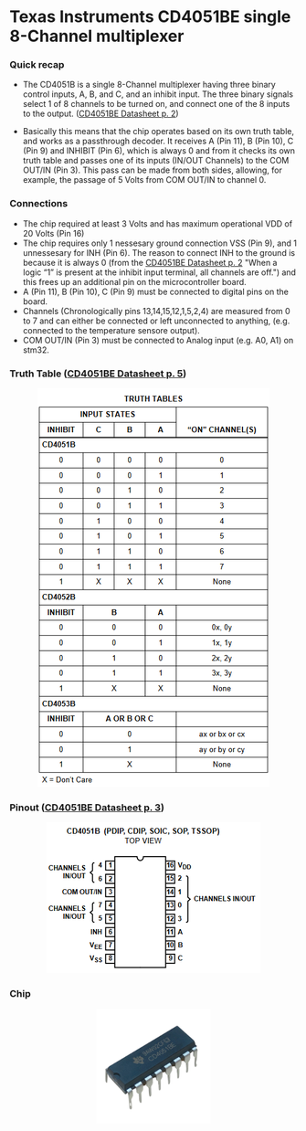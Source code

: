 # Texas Instruments CD4051BE single 8-Channel multiplexer

### Quick recap

- The CD4051B is a single 8-Channel multiplexer having three
binary control inputs, A, B, and C, and an inhibit input. The
three binary signals select 1 of 8 channels to be turned on,
and connect one of the 8 inputs to the output. ([CD4051BE Datasheet p. 2](/datasheet/CD4051BE-Texas-Instruments.pdf))

- Basically  this means that the chip operates based on its own truth table, and works as a passthrough decoder. It receives A (Pin 11), B (Pin 10), C (Pin 9) and INHIBIT (Pin 6), which is always 0 and from it checks its own truth table and passes one of its inputs (IN/OUT Channels) to the COM OUT/IN (Pin 3). This pass can be made from both sides, allowing, for example, the passage of 5 Volts from COM OUT/IN to channel 0.

### Connections

- The chip required at least 3 Volts and has maximum operational VDD of 20 Volts (Pin 16)
- The chip requires only 1 nessesary ground connection VSS (Pin 9), and 1 unnessesary for INH (Pin 6). The reason to connect INH to the ground is because it is always 0 (from the [CD4051BE Datasheet p. 2](/datasheet/CD4051BE-Texas-Instruments.pdf) "When
a logic “1” is present at the inhibit input terminal, all
channels are off.") and this frees up an additional pin on the microcontroller board.
- A (Pin 11), B (Pin 10), C (Pin 9) must be connected to digital pins on the board.
- Channels (Chronologically pins 13,14,15,12,1,5,2,4) are measured from 0 to 7 and can either be connected or left unconnected to anything, (e.g. connected to the temperature sensore output).
- COM OUT/IN (Pin 3) must be connected to Analog input (e.g. A0, A1) on stm32.

### Truth Table ([CD4051BE Datasheet p. 5](/datasheet/CD4051BE-Texas-Instruments.pdf))

<p style="text-align:center;"><img src="image/CD4051BE-Truth-Table.png" alt="CD4051BE-Truth-Table" class="centerImage"/></p>

### Pinout ([CD4051BE Datasheet p. 3](/datasheet/CD4051BE-Texas-Instruments.pdf))

<p style="text-align:center;"><img src="image/CD4051BE-Pinout.png" alt="CD4051BE-Pinout" class="centerImage"/></p>

### Chip

<p style="text-align:center;"><img src="image/CD4051BE-Chip.png" width="200" alt="CD4051BE-Chip" class="centerImage"/></p>